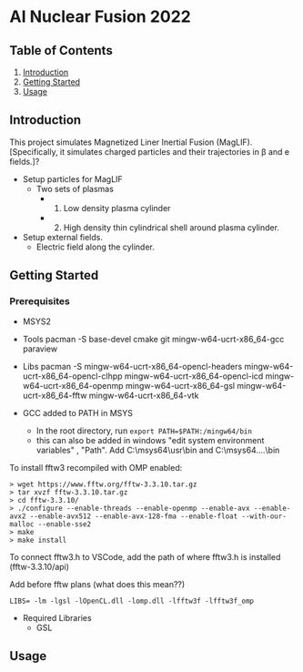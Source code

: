 # AI Nuclear Fusion 2022
## Table of Contents
1. [Introduction](#introduction)
2. [Getting Started](#getting-started)
3. [Usage](#usage)

## Introduction
This project simulates Magnetized Liner Inertial Fusion (MagLIF). [Specifically, it simulates charged particles and their trajectories in β and e fields.]?
- Setup particles for MagLIF
    - Two sets of plasmas
        - 1. Low density plasma cylinder
        - 2. High density thin cylindrical shell around plasma cylinder.
- Setup external fields. 
    - Electric field along the cylinder.


## Getting Started
### Prerequisites
- MSYS2
- Tools 
    pacman -S base-devel cmake git mingw-w64-ucrt-x86_64-gcc paraview  
- Libs 
    pacman -S mingw-w64-ucrt-x86_64-opencl-headers mingw-w64-ucrt-x86_64-opencl-clhpp mingw-w64-ucrt-x86_64-opencl-icd mingw-w64-ucrt-x86_64-openmp mingw-w64-ucrt-x86_64-gsl mingw-w64-ucrt-x86_64-fftw mingw-w64-ucrt-x86_64-vtk 

- GCC added to PATH in MSYS
    - In the root directory, run `export PATH=$PATH:/mingw64/bin`
    - this can also be added in windows "edit system environment variables" , "Path". Add C:\msys64\usr\bin and C:\msys64\....\bin

To install fftw3 recompiled with OMP enabled:
```
> wget https://www.fftw.org/fftw-3.3.10.tar.gz
> tar xvzf fftw-3.3.10.tar.gz
> cd fftw-3.3.10/
> ./configure --enable-threads --enable-openmp --enable-avx --enable-avx2 --enable-avx512 --enable-avx-128-fma --enable-float --with-our-malloc --enable-sse2
> make
> make install
```

To connect fftw3.h to VSCode, add the path of where fftw3.h is installed (fftw-3.3.10/api)

Add before fftw plans (what does this mean??)

`LIBS= -lm -lgsl -lOpenCL.dll -lomp.dll -lfftw3f -lfftw3f_omp`
- Required Libraries
    - GSL
## Usage
